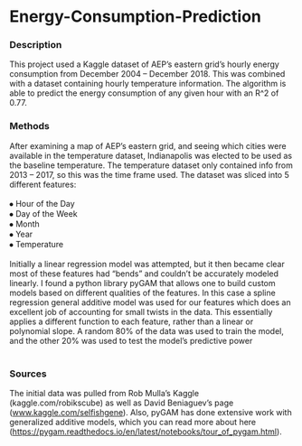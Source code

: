 # Energy-Consumption-Prediction

### Description
This project used a Kaggle dataset of AEP’s eastern grid’s hourly energy consumption from December 2004 – December 2018. This was combined with a dataset containing hourly temperature information. The algorithm is able to predict the energy consumption of any given hour with an R^2 of 0.77.

### Methods
After examining a map of AEP’s eastern grid, and seeing which cities were available in the temperature dataset, Indianapolis was elected to be used as the baseline temperature. The temperature dataset only contained info from 2013 – 2017, so this was the time frame used.
The dataset was sliced into 5 different features:  <br /> <br />
  ⦁	  Hour of the Day  <br />
  ⦁ 	Day of the Week  <br />
  ⦁	  Month  <br />
  ⦁	  Year  <br />
  ⦁	  Temperature  <br /> <br />
Initially a linear regression model was attempted, but it then became clear most of these features had “bends” and couldn’t be accurately modeled linearly. I found a python library pyGAM that allows one to build custom models based on different qualities of the features. In this case a spline regression general additive model was used for our features which does an excellent job of accounting for small twists in the data. This essentially applies a different function to each feature, rather than a linear or polynomial slope. A random 80% of the data was used to train the model, and the other 20% was used to test the model’s predictive power <br /> <br />

### Sources

The initial data was pulled from Rob Mulla’s Kaggle (kaggle.com/robikscube) as well as David Beniaguev’s page (www.kaggle.com/selfishgene). Also, pyGAM has done extensive work with generalized additive models, which you can read more about here (https://pygam.readthedocs.io/en/latest/notebooks/tour_of_pygam.html). 




